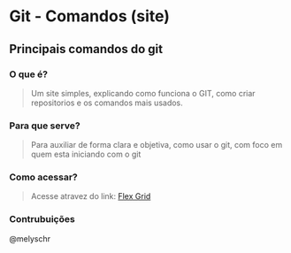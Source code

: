 # Git - Comandos (site)
## Principais comandos do git
### O que é?
> Um site simples, explicando como funciona o GIT, como criar repositorios e os comandos mais usados.
### Para que serve?
> Para auxiliar de forma clara e objetiva, como usar o git, com foco em quem esta iniciando com o git
### Como acessar?
> Acesse atravez do link: 
> [Flex Grid](https://melyschr.github.io/git_comandos)
### Contrubuições
@melyschr
